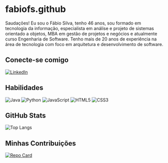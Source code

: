 # fabiofs.github
Saudações! Eu sou o Fábio Silva, tenho 46 anos, sou formado em tecnologia da informação, especialista em análise e projeto de sistemas orientado a objetos, MBA em gestão de projetos e negócios e atualmente curso Engenharia de Software. Tenho mais de 20 anos de experiência na área de tecnologia com foco em arquitetura e desenvolvimento de software.

## Conecte-se comigo
[![LinkedIn](https://img.shields.io/badge/LinkedIn-000?style=for-the-badge&logo=linkedin&logoColor=0E76A8)](https://www.linkedin.com/in/fabio-silva-53933738/)
## Habilidades

![Java](https://img.shields.io/badge/Java-000?style=for-the-badge&logo=java)
![Python](https://img.shields.io/badge/Python-000?style=for-the-badge&logo=python)
![JavaScript](https://img.shields.io/badge/JavaScript-000?style=for-the-badge&logo=javascript)
![HTML5](https://img.shields.io/badge/HTML5-000?style=for-the-badge&logo=html5)
![CSS3](https://img.shields.io/badge/CSS3-000?style=for-the-badge&logo=css3&logoColor=264CE4)

## GitHub Stats
![Top Langs](https://github-readme-stats-git-masterrstaa-rickstaa.vercel.app/api/top-langs/?username=fabiofs-github)

## Minhas Contribuições
[![Repo Card](https://github-readme-stats.vercel.app/api/pin/?username=fabiofs-github&repo=dio-lab-open-source)](https://github.com/fabiofs-github/dio-lab-open-source) 